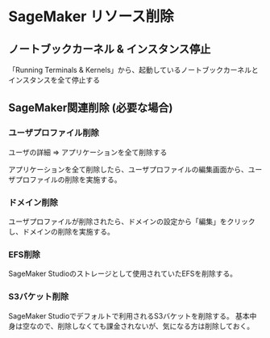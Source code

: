# SageMaker リソース削除

## ノートブックカーネル & インスタンス停止

「Running Terminals & Kernels」から、起動しているノートブックカーネルとインスタンスを全て停止する

## SageMaker関連削除 (必要な場合)

### ユーザプロファイル削除

ユーザの詳細 => アプリケーションを全て削除する

アプリケーションを全て削除したら、ユーザプロファイルの編集画面から、ユーザプロファイルの削除を実施する。

### ドメイン削除

ユーザプロファイルが削除されたら、ドメインの設定から「編集」をクリックし、ドメインの削除を実施する。

### EFS削除

SageMaker Studioのストレージとして使用されていたEFSを削除する。

### S3バケット削除

SageMaker Studioでデフォルトで利用されるS3バケットを削除する。
基本中身は空なので、削除しなくても課金されないが、気になる方は削除しておく。

